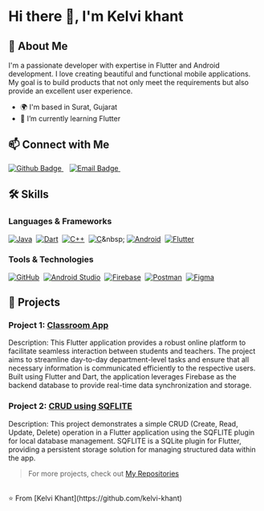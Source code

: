 # Hi there 👋, I'm Kelvi khant

## 🚀 About Me
I'm a passionate developer with expertise in Flutter and Android development. I love creating beautiful and functional mobile applications. My goal is to build products that not only meet the requirements but also provide an excellent user experience.

- 🌍 I'm based in Surat, Gujarat
- 🌱 I’m currently learning Flutter

## 📫 Connect with Me
<div id="badges">

  <a href="https://github.com/kelvi-khant">
      <img src="https://img.shields.io/badge/Github-181717?style=flat&logo=Github&logoColor=white" alt="Github Badge"/>
  </a>&nbsp;&nbsp;

  <a href="mailto:kelvikhant13@gmail.com">
      <img src="https://img.shields.io/badge/Email-D14836?style=flat&logo=Gmail&logoColor=white" alt="Email Badge"/>
  </a>&nbsp;&nbsp;
</div>

## 🛠️ Skills
### Languages & Frameworks
[![Java](https://img.shields.io/badge/Java-007396?style=flat&logo=java&logoColor=white)](https://www.java.com/)&nbsp;
[![Dart](https://img.shields.io/badge/Dart-0175C2?style=flat&logo=dart&logoColor=white)](https://dart.dev/)&nbsp;
[![C++](https://img.shields.io/badge/C++-00599C?style=flat&logo=c%2B%2B&logoColor=white)](https://isocpp.org/)&nbsp;
[![C](https://img.shields.io/badge/C-A8B9CC?style=flat&logo=c&logoColor=white)](https://en.wikipedia.org/wiki/C_(programming_language))&nbsp;
[![Android](https://img.shields.io/badge/Android-3DDC84?style=flat&logo=android&logoColor=white)](https://www.android.com/)&nbsp;
[![Flutter](https://img.shields.io/badge/Flutter-02569B?style=flat&logo=flutter&logoColor=white)](https://flutter.dev/)&nbsp;

### Tools & Technologies
[![GitHub](https://img.shields.io/badge/GitHub-181717?style=flat&logo=github&logoColor=white)](https://github.com/)&nbsp;
[![Android Studio](https://img.shields.io/badge/Android%20Studio-3DDC84?style=flat&logo=android-studio&logoColor=white)](https://developer.android.com/studio)&nbsp;
[![Firebase](https://img.shields.io/badge/Firebase-FFCA28?style=flat&logo=firebase&logoColor=white)](https://firebase.google.com/)&nbsp;
[![Postman](https://img.shields.io/badge/Postman-FF6C37?style=flat&logo=postman&logoColor=white)](https://www.postman.com/)&nbsp;
[![Figma](https://img.shields.io/badge/Figma-F24E5E?style=flat&logo=figma&logoColor=white)](https://www.figma.com/)



## 📂 Projects
### Project 1: [Classroom App](https://github.com/Arpitpatel259/Classroom_App)
Description: This Flutter application provides a robust online platform to facilitate seamless interaction between students and teachers. The project aims to streamline day-to-day department-level tasks and ensure that all necessary information is communicated efficiently to the respective users. Built using Flutter and Dart, the application leverages Firebase as the backend database to provide real-time data synchronization and storage.

### Project 2:  [CRUD using SQFLITE](https://github.com/Arpitpatel259/CRUD_SQFLITE_Flutter)
Description: This project demonstrates a simple CRUD (Create, Read, Update, Delete) operation in a Flutter application using the SQFLITE plugin for local database management. SQFLITE is a SQLite plugin for Flutter, providing a persistent storage solution for managing structured data within the app.

> For more projects, check out [My Repositories](https://github.com/kelvi-khant?tab=repositories)

<br>
⭐️ From [Kelvi Khant](https://github.com/kelvi-khant)
